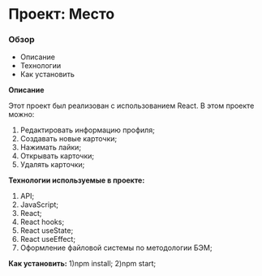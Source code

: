 # Проект: Место

### Обзор

* Описание
* Технологии
* Как установить

**Описание**

Этот проект был реализован с использованием React.
В этом проекте можно:  
1) Редактировать информацию профиля;
2) Создавать новые карточки;
3) Нажимать лайки;
4) Открывать карточки;
5) Удалять карточки;

**Технологии используемые в проекте:**
1) API;  
2) JavaScript;  
3) React;
4) React hooks;
5) React useState;
6) React useEffect;
7) Оформление файловой системы по методологии БЭМ;

**Как установить:**
1)npm install;
2)npm start;
